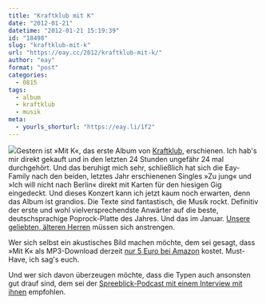 ```yaml
---
title: "Kraftklub mit K"
date: "2012-01-21"
datetime: "2012-01-21 15:19:39"
id: "18498"
slug: "kraftklub-mit-k"
url: "https://eay.cc/2012/kraftklub-mit-k/"
author: "eay"
format: "post"
categories:
  - 0815
tags:
  - album
  - kraftklub
  - musik
meta:
  - yourls_shorturl: "https://eay.li/1f2"
---
```


![](https://eay.cc/uploads/2012/kraftklub1.gif)Gestern ist »Mit K«, das erste Album von [Kraftklub](http://de.wikipedia.org/wiki/Kraftklub), erschienen. Ich hab's mir direkt gekauft und in den letzten 24 Stunden ungefähr 24 mal durchgehört. Und das beruhigt mich sehr, schließlich hat sich die Eay-Family nach den beiden, letztes Jahr erschienenen Singles »Zu jung« und »Ich will nicht nach Berlin« direkt mit Karten für den hiesigen Gig eingedeckt. Und dieses Konzert kann ich jetzt kaum noch erwarten, denn das Album ist grandios. Die Texte sind fantastisch, die Musik rockt. Definitiv der erste und wohl vielversprechendste Anwärter auf die beste, deutschsprachige Poprock-Platte des Jahres. Und das im Januar. [Unsere geliebten, älteren Herren](http://www.bademeister.com/) müssen sich anstrengen.

Wer sich selbst ein akustisches Bild machen möchte, dem sei gesagt, dass »Mit K« als MP3-Download derzeit [nur 5 Euro bei Amazon](https://eay.li/1f0) kostet. Must-Have, ich sag's euch.

Und wer sich davon überzeugen möchte, dass die Typen auch ansonsten gut drauf sind, dem sei der [Spreeblick-Podcast mit einem Interview mit ihnen](http://www.spreeblick.com/2012/01/16/podcast-322-interview-mit-kraftklub/) empfohlen.

